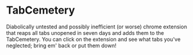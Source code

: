 # TabCemetery
Diabolically untested and possibly inefficient (or worse) chrome extension that reaps all tabs unopened in seven days and adds them to the TabCemetery. You can click on the extension and see what tabs you've neglected; bring em' back or put them down!

